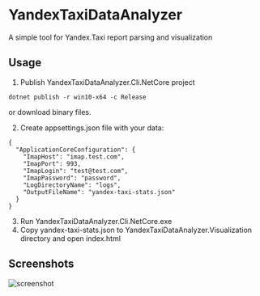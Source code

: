 # YandexTaxiDataAnalyzer
A simple tool for Yandex.Taxi report parsing and visualization

## Usage
1. Publish YandexTaxiDataAnalyzer.Cli.NetCore project
```
dotnet publish -r win10-x64 -c Release
```
or download binary files.

2. Create appsettings.json file with your data:
```
{
  "ApplicationCoreConfiguration": {
    "ImapHost": "imap.test.com",
    "ImapPort": 993,
    "ImapLogin": "test@test.com",
    "ImapPassword": "password",
    "LogDirectoryName": "logs",
    "OutputFileName": "yandex-taxi-stats.json"
  }
}
```
3. Run YandexTaxiDataAnalyzer.Cli.NetCore.exe
4. Copy yandex-taxi-stats.json to YandexTaxiDataAnalyzer.Visualization directory and open index.html

## Screenshots
![screenshot](https://raw.githubusercontent.com/magicxor/YandexTaxiDataAnalyzer/img/scr.png)
